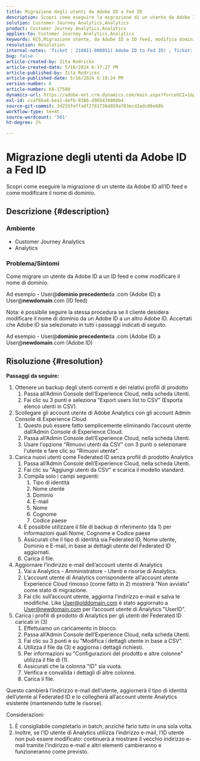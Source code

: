 ```yaml
---
title: Migrazione degli utenti da Adobe ID a Fed ID
description: Scopri come eseguire la migrazione di un utente da Adobe ID all’ID feed e come modificare il nome di dominio.
solution: Customer Journey Analytics,Analytics
product: Customer Journey Analytics,Analytics
applies-to: Customer Journey Analytics,Analytics
keywords: KCS,Migrazione utente, da Adobe ID a ID feed, modifica dominio
resolution: Resolution
internal-notes: 'Ticket : 210811-000051( Adobe ID to Fed ID) ; Ticket: 210916-000306 (Adobe ID to Adobe ID)'
bug: false
article-created-by: Zita Rodricks
article-created-date: 5/16/2024 6:17:27 PM
article-published-by: Zita Rodricks
article-published-date: 5/16/2024 6:19:24 PM
version-number: 6
article-number: KA-17580
dynamics-url: https://adobe-ent.crm.dynamics.com/main.aspx?forceUCI=1&pagetype=entityrecord&etn=knowledgearticle&id=75fa3a89-b013-ef11-9f89-6045bd0298d4
exl-id: ccaf66a8-bea1-4efb-9386-d965434804b4
source-git-commit: 3d255feffadf2781736d859a783ecd3adc06e68b
workflow-type: tm+mt
source-wordcount: '561'
ht-degree: 2%

---
```


# Migrazione degli utenti da Adobe ID a Fed ID


Scopri come eseguire la migrazione di un utente da Adobe ID all’ID feed e come modificare il nome di dominio.

## Descrizione {#description}


### <b>Ambiente</b>

- Customer Journey Analytics
- Analytics




### <b>Problema/Sintomi</b>

Come migrare un utente da Adobe ID a un ID feed e come modificare il nome di dominio.

Ad esempio - User@<b>dominio precedente</b>da .com (Adobe ID) a User@<b>newdomain</b>.com (ID feed)



Nota: è possibile seguire la stessa procedura se il cliente desidera modificare il nome di dominio da un Adobe ID a un altro Adobe ID. Accertati che Adobe ID sia selezionato in tutti i passaggi indicati di seguito.

Ad esempio - User@<b>dominio precedente</b>da .com (Adobe ID) a User@<b>newdomain</b>.com (Adobe ID)


## Risoluzione {#resolution}

<b>Passaggi da seguire:</b>
1. Ottenere un backup degli utenti correnti e dei relativi profili di prodotto
   1. Passa all’Admin Console dell’Experience Cloud, nella scheda Utenti.
   2. Fai clic su 3 punti e seleziona &quot;Export users list to CSV&quot; (Esporta elenco utenti in CSV).
2. Scollegare gli account utente di Adobe Analytics con gli account Admin Console di Experience Cloud
   1. Questo può essere fatto semplicemente eliminando l’account utente dall’Admin Console di Experience Cloud.
   2. Passa all’Admin Console dell’Experience Cloud, nella scheda Utenti.
   3. Usare l&#39;opzione &quot;Rimuovi utenti da CSV&quot; con 3 punti o selezionare l&#39;utente e fare clic su &quot;Rimuovi utente&quot;.
3. Carica nuovi utenti come Federated ID senza profili di prodotto Analytics
   1. Passa all’Admin Console dell’Experience Cloud, nella scheda Utenti.
   2. Fai clic su &quot;Aggiungi utenti da CSV&quot; e scarica il modello standard.
   3. Compila solo i campi seguenti:
      1. Tipo di identità
      2. Nome utente
      3. Dominio
      4. E-mail
      5. Nome
      6. Cognome
      7. Codice paese
   4. È possibile utilizzare il file di backup di riferimento (da 1) per informazioni quali Nome, Cognome e Codice paese
   5. Assicurati che il tipo di identità sia Federated ID, Nome utente, Dominio e E-mail, in base ai dettagli utente del Federated ID aggiornati.
   6. Carica il file.
4. Aggiornare l’indirizzo e-mail dell’account utente di Analytics
   1. Vai a Analytics - Amministratore - Utenti e risorse di Analytics.
   2. L’account utente di Analytics corrispondente all’account utente Experience Cloud rimosso (come fatto in 2) mostrerà &quot;Non avviato&quot; come stato di migrazione.
   3. Fai clic sull’account utente, aggiorna l’indirizzo e-mail e salva le modifiche. Like User@olddomain.com è stato aggiornato a User@newdomain.com per l’account utente di Analytics &quot;UserID&quot;.
5. Carica i profili di prodotto di Analytics per gli utenti del Federated ID caricati in (3)
   1. Effettuiamo un caricamento in blocco.
   2. Passa all’Admin Console dell’Experience Cloud, nella scheda Utenti.
   3. Fai clic su 3 punti e su &quot;Modifica i dettagli utente in base a CSV&quot;.
   4. Utilizza il file da (3) e aggiorna i dettagli richiesti.
   5. Per informazioni su &quot;Configurazioni del prodotto e altre colonne&quot; utilizza il file di (1).
   6. Assicurati che la colonna &quot;ID&quot; sia vuota.
   7. Verifica e convalida i dettagli di altre colonne.
   8. Carica il file.




Questo cambierà l’indirizzo e-mail dell’utente, aggiornerà il tipo di identità dell’utente al Federated ID e lo collegherà all’account utente Analytics esistente (mantenendo tutte le risorse).


Considerazioni:
1. È consigliabile completarlo in batch, anziché farlo tutto in una sola volta.
2. Inoltre, se l’ID utente di Analytics utilizza l’indirizzo e-mail, l’ID utente non può essere modificato: continuerà a mostrare il vecchio indirizzo e-mail tramite l’indirizzo e-mail e altri elementi cambieranno e funzioneranno come previsto.
